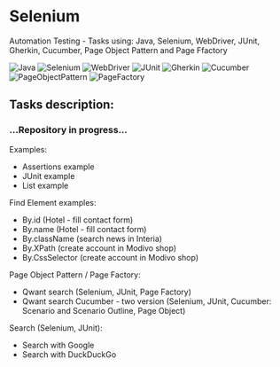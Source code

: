 # Selenium
Automation Testing - Tasks using: Java, Selenium, WebDriver, JUnit, Gherkin, Cucumber, Page Object Pattern and Page Ffactory

![Java](https://img.shields.io/badge/-JAVA-0A1A5A?style=flat&logo=java)
![Selenium](https://img.shields.io/badge/-Selenium-0A1A5A?style=flat&logo=selenium)
![WebDriver](https://img.shields.io/badge/-WebDriver-0A1A5A?style=flat&logo=webdriver)
![JUnit](https://img.shields.io/badge/-JUnit-0A1A5A?style=flat&logo=junit)
![Gherkin](https://img.shields.io/badge/-Gherkin-0A1A5A?style=flat&logo=java)
![Cucumber](https://img.shields.io/badge/-Cucumber-0A1A5A?style=flat&logo=selenium)
![PageObjectPattern](https://img.shields.io/badge/-PageObjectPattern-0A1A5A?style=flat&logo=pageobjectpattern)
![PageFactory](https://img.shields.io/badge/-PageFactory-0A1A5A?style=flat&logo=pagefactory)

## Tasks description:
### **...Repository in progress...**

Examples:
* Assertions example
* JUnit example
* List example

Find Element examples:
* By.id (Hotel - fill contact form)
* By.name (Hotel - fill contact form)
* By.className (search news in Interia)
* By.XPath (create account in Modivo shop)
* By.CssSelector (create account in Modivo shop)

Page Object Pattern / Page Factory:
* Qwant search (Selenium, JUnit, Page Factory)
* Qwant search Cucumber - two version (Selenium, JUnit, Cucumber: Scenario and Scenario Outline, Page Object)

Search (Selenium, JUnit):
* Search with Google
* Search with DuckDuckGo